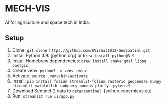# MECH-VIS
AI for agriculture and space tech in India.

## Setup
1. Clone: `git clone https://github.com/KVishal1012/GeoSpatial.git`
2. Install Python 3.9: [python.org] or `brew install python@3.9`
3. Install Homebrew dependencies: `brew install cmake gdal libpq postgis`
4. Create venv: `python3 -m venv .venv`
5. Activate: `source .venv/bin/activate`
6. Install: `pip install folium streamlit-folium rasterio geopandas numpy streamlit matplotlib cadquery pandas plotly ipykernel`
7. Download Sentinel-2 data to `data/sentinel`: [scihub.copernicus.eu]
8. Run: `streamlit run ui/app.py`